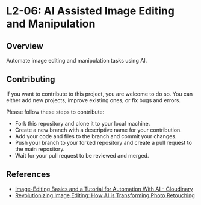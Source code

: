# L2-06: AI Assisted Image Editing and Manipulation	

## Overview

Automate image editing and manipulation tasks using AI.

## Contributing

If you want to contribute to this project, you are welcome to do so. You can either add new projects, improve existing ones, or fix bugs and errors. 

Please follow these steps to contribute:

- Fork this repository and clone it to your local machine.
- Create a new branch with a descriptive name for your contribution.
- Add your code and files to the branch and commit your changes.
- Push your branch to your forked repository and create a pull request to the main repository.
- Wait for your pull request to be reviewed and merged.

## References

- [Image-Editing Basics and a Tutorial for Automation With AI - Cloudinary](https://cloudinary.com/blog/image_editing_basics_and_a_tutorial_for_automation_with_ai)
- [Revolutionizing Image Editing: How AI is Transforming Photo Retouching](https://topdigital.agency/revolutionizing-image-editing-how-ai-is-transforming-photo-retouching/)



